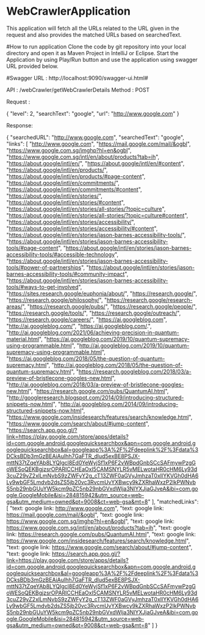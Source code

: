# WebCrawlerApplication
This application will fetch all the URLs related to the URL given in the request and also provides the matched URLs based on searchedText.

#How to run application
Clone the code by git repository into your local directory and open it as Maven Project in IntelliJ or Eclipse.
Start the Application by using Play/Run button and use the application using swagger URL provided below.

#Swagger URL : http://localhost:9090/swagger-ui.html#

API : /webCrawler/getWebCrawlerDetails
Method : POST

Request :

{
  "level": 2,
  "searchText": "google",
  "url": "http://www.google.com"
}

Response:

{
  "searchedURL": "http://www.google.com",
  "searchedText": "google",
  "links": [
    "http://www.google.com",
    "https://mail.google.com/mail/&ogbl",
    "https://www.google.com.sg/imghp?hl=en&ogbl",
    "https://www.google.com.sg/intl/en/about/products?tab=ih",
    "https://about.google/intl/en/",
    "https://about.google/intl/en/#content",
    "https://about.google/intl/en/products/",
    "https://about.google/intl/en/products/#page-content",
    "https://about.google/intl/en/commitments/",
    "https://about.google/intl/en/commitments/#content",
    "https://about.google/intl/en/stories/",
    "https://about.google/intl/en/stories/#content",
    "https://about.google/intl/en/stories/all-stories/?topic=culture",
    "https://about.google/intl/en/stories/all-stories/?topic=culture#content",
    "https://about.google/intl/en/stories/accessibility/",
    "https://about.google/intl/en/stories/accessibility/#content",
    "https://about.google/intl/en/stories/jason-barnes-accessibility-tools/",
    "https://about.google/intl/en/stories/jason-barnes-accessibility-tools/#page-content",
    "https://about.google/intl/en/stories/jason-barnes-accessibility-tools/#accessible-technology",
    "https://about.google/intl/en/stories/jason-barnes-accessibility-tools/#power-of-partnerships",
    "https://about.google/intl/en/stories/jason-barnes-accessibility-tools/#community-impact",
    "https://about.google/intl/en/stories/jason-barnes-accessibility-tools/#ways-to-get-involved",
    "https://sites.research.google/euphonia/about/",
    "https://research.google/",
    "https://research.google/philosophy/",
    "https://research.google/research-areas/",
    "https://research.google/pubs/",
    "https://research.google/people/",
    "https://research.google/tools/",
    "https://research.google/outreach/",
    "https://research.google/careers/",
    "https://ai.googleblog.com",
    "http://ai.googleblog.com/",
    "https://ai.googleblog.com/.",
    "http://ai.googleblog.com/2021/06/achieving-precision-in-quantum-material.html",
    "https://ai.googleblog.com/2019/10/quantum-supremacy-using-programmable.html",
    "http://ai.googleblog.com/2019/10/quantum-supremacy-using-programmable.html",
    "https://ai.googleblog.com/2018/05/the-question-of-quantum-supremacy.html",
    "http://ai.googleblog.com/2018/05/the-question-of-quantum-supremacy.html",
    "https://research.googleblog.com/2018/03/a-preview-of-bristlecone-googles-new.html",
    "http://ai.googleblog.com/2018/03/a-preview-of-bristlecone-googles-new.html",
    "https://research.google.com/pubs/QuantumAI.html",
    "http://googleresearch.blogspot.com/2014/09/introducing-structured-snippets-now.html",
    "http://ai.googleblog.com/2014/09/introducing-structured-snippets-now.html",
    "https://www.google.com/insidesearch/features/search/knowledge.html",
    "https://www.google.com/search/about/#jump-content",
    "https://search.app.goo.gl/?link=https://play.google.com/store/apps/details?id=com.google.android.googlequicksearchbox&apn=com.google.android.googlequicksearchbox&al=googleapp%3A%2F%2Fdeeplink%2F%3Fdata%3DCksBDb3mGzBEAiAuIhh7GaFTR_dlud5exBE8PSJX-mttN37tZqeYAb8LYQIgcl8Ed0YeWyjSf1xP6F2vWBpdGnbSCcSAFmywPzgGoWESoQEKBgjzsrOPARICCHEaOxI5CAMSNYLR5vMELwotaHR0cHM6Ly93d3cuZ29vZ2xlLmNvbS9zZWFyY2g_cT13ZWF0aGVyJmhzaT0xIlYKVGh0dHA6Ly9wbGF5Lmdvb2dsZS5jb20vc3RvcmUvYXBwcy9kZXRhaWxzP2lkPWNvbS5nb29nbGUuYW5kcm9pZC5nb29nbGVxdWlja3NlYXJjaGJveA&ibi=com.google.GoogleMobile&isi=284815942&utm_source=web-gsa&utm_medium=owned&pt=9008&ct=web-gsa&mt=8"
  ],
  "matchedLinks": [
    "text: google link: http://www.google.com",
    "text: google link: https://mail.google.com/mail/&ogbl",
    "text: google link: https://www.google.com.sg/imghp?hl=en&ogbl",
    "text: google link: https://www.google.com.sg/intl/en/about/products?tab=ih",
    "text: google link: https://research.google.com/pubs/QuantumAI.html",
    "text: google link: https://www.google.com/insidesearch/features/search/knowledge.html",
    "text: google link: https://www.google.com/search/about/#jump-content",
    "text: google link: https://search.app.goo.gl/?link=https://play.google.com/store/apps/details?id=com.google.android.googlequicksearchbox&apn=com.google.android.googlequicksearchbox&al=googleapp%3A%2F%2Fdeeplink%2F%3Fdata%3DCksBDb3mGzBEAiAuIhh7GaFTR_dlud5exBE8PSJX-mttN37tZqeYAb8LYQIgcl8Ed0YeWyjSf1xP6F2vWBpdGnbSCcSAFmywPzgGoWESoQEKBgjzsrOPARICCHEaOxI5CAMSNYLR5vMELwotaHR0cHM6Ly93d3cuZ29vZ2xlLmNvbS9zZWFyY2g_cT13ZWF0aGVyJmhzaT0xIlYKVGh0dHA6Ly9wbGF5Lmdvb2dsZS5jb20vc3RvcmUvYXBwcy9kZXRhaWxzP2lkPWNvbS5nb29nbGUuYW5kcm9pZC5nb29nbGVxdWlja3NlYXJjaGJveA&ibi=com.google.GoogleMobile&isi=284815942&utm_source=web-gsa&utm_medium=owned&pt=9008&ct=web-gsa&mt=8"
  ]
}
